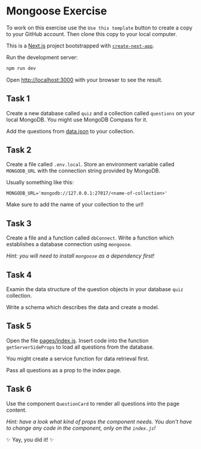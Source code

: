 # Mongoose Exercise

To work on this exercise use the `Use this template` button to create a copy to your GitHub account. Then clone this copy to your local computer.

This is a [Next.js](https://nextjs.org/) project bootstrapped with [`create-next-app`](https://github.com/vercel/next.js/tree/canary/packages/create-next-app).

Run the development server:

```bash
npm run dev
```

Open [http://localhost:3000](http://localhost:3000) with your browser to see the result.

## Task 1

Create a new database called `quiz` and a collection called `questions` on your local MongoDB. You might use MongoDB Compass for it.

Add the questions from [data.json](./data.json) to your collection.

## Task 2

Create a file called `.env.local`. Store an environment variable called `MONGODB_URL` with the connection string provided by MongoDB.

Usually something like this:

```
MONGODB_URL='mongodb://127.0.0.1:27017/<name-of-collection>'
```

Make sure to add the name of your collection to the url!

## Task 3

Create a file and a function called `dbConnect`. Write a function which establishes a database connection using `mongoose`.

_Hint: you will need to install `mongoose` as a dependency first!_

## Task 4

Examin the data structure of the question objects in your database `quiz` collection.

Write a schema which describes the data and create a model.

## Task 5

Open the file [pages/index.js](./pages/index.js). Insert code into the function `getServerSideProps` to load all questions from the database.

You might create a service function for data retrieval first.

Pass all questions as a prop to the index page.

## Task 6

Use the component `QuestionCard` to render all questions into the page content.

_Hint: have a look what kind of props the component needs. You don't have to change any code in the component, only on the `index.js`!_

✨ Yay, you did it! ✨

